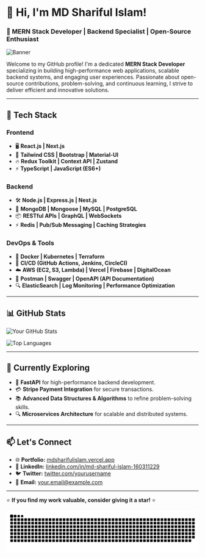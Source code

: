 # 👋 Hi, I'm MD Shariful Islam!

### 🚀 MERN Stack Developer | Backend Specialist | Open-Source Enthusiast

![Banner](https://media.licdn.com/dms/image/v2/D5616AQE60HDnWYfRRA/profile-displaybackgroundimage-shrink_350_1400/profile-displaybackgroundimage-shrink_350_1400/0/1726943551786?e=1748476800&v=beta&t=w6dN1SGonBNefqMV2ax1t6dGuloA9eqs1bbPKTANwMk)

Welcome to my GitHub profile! I'm a dedicated **MERN Stack Developer** specializing in building high-performance web applications, scalable backend systems, and engaging user experiences. Passionate about open-source contributions, problem-solving, and continuous learning, I strive to deliver efficient and innovative solutions.

---

## 🔧 Tech Stack

### **Frontend**

- 🖥️ **React.js | Next.js**
- 🎨 **Tailwind CSS | Bootstrap | Material-UI**
- 🔥 **Redux Toolkit | Context API | Zustand**
- ⚡ **TypeScript | JavaScript (ES6+)**

### **Backend**

- 🛠️ **Node.js | Express.js | Nest.js**
- 💾 **MongoDB | Mongoose | MySQL | PostgreSQL**
- 📦 **RESTful APIs | GraphQL | WebSockets**
- ⚡ **Redis | Pub/Sub Messaging | Caching Strategies**

### **DevOps & Tools**

- 🐳 **Docker | Kubernetes | Terraform**
- 🚀 **CI/CD (GitHub Actions, Jenkins, CircleCI)**
- ☁️ **AWS (EC2, S3, Lambda) | Vercel | Firebase | DigitalOcean**
- 📝 **Postman | Swagger | OpenAPI (API Documentation)**
- 🔍 **ElasticSearch | Log Monitoring | Performance Optimization**

---

## 📊 GitHub Stats

![Your GitHub Stats](https://github-readme-stats.vercel.app/api?username=yourusername&show_icons=true&theme=tokyonight&animate=true)

![Top Languages](https://github-readme-stats.vercel.app/api/top-langs/?username=yourusername&layout=compact&theme=tokyonight&animate=true)

---

## 🌱 Currently Exploring

- 🚀 **FastAPI** for high-performance backend development.
- 💳 **Stripe Payment Integration** for secure transactions.
- 📚 **Advanced Data Structures & Algorithms** to refine problem-solving skills.
- 🔍 **Microservices Architecture** for scalable and distributed systems.

---

## 📫 Let's Connect

- 🌐 **Portfolio:** [mdsharifulislam.vercel.app](https://mdsharifulislam.vercel.app)
- 💼 **LinkedIn:** [linkedin.com/in/md-shariful-islam-160311229](https://www.linkedin.com/in/md-shariful-islam-160311229/)
- 🐦 **Twitter:** [twitter.com/yourusername](https://twitter.com/yourusername)
- 📧 **Email:** [your.email@example.com](mailto:your.email@example.com)

---

⭐ **If you find my work valuable, consider giving it a star!** ⭐

![Thanks for Visiting](https://raw.githubusercontent.com/Platane/snk/output/github-contribution-grid-snake.svg)

